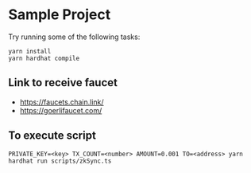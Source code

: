 # Sample Project

Try running some of the following tasks:

```shell
yarn install
yarn hardhat compile
```

## Link to receive faucet
* https://faucets.chain.link/
* https://goerlifaucet.com/

## To execute script
`PRIVATE_KEY=<key> TX_COUNT=<number> AMOUNT=0.001 TO=<address> yarn hardhat run scripts/zkSync.ts`
